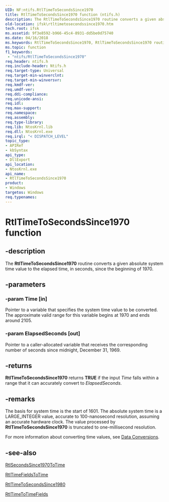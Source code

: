 ```yaml
---
UID: NF:ntifs.RtlTimeToSecondsSince1970
title: RtlTimeToSecondsSince1970 function (ntifs.h)
description: The RtlTimeToSecondsSince1970 routine converts a given absolute system time value to the elapsed time, in seconds, since the beginning of 1970.
old-location: ifsk\rtltimetosecondssince1970.htm
tech.root: ifsk
ms.assetid: 9f3e8592-b966-45c4-8931-dd5be0d75740
ms.date: 04/16/2018
ms.keywords: RtlTimeToSecondsSince1970, RtlTimeToSecondsSince1970 routine [Installable File System Drivers], ifsk.rtltimetosecondssince1970, ntifs/RtlTimeToSecondsSince1970, rtlref_62b40f46-c3ee-480d-b671-0c107866f4e7.xml
ms.topic: function
f1_keywords:
 - "ntifs/RtlTimeToSecondsSince1970"
req.header: ntifs.h
req.include-header: Ntifs.h
req.target-type: Universal
req.target-min-winverclnt: 
req.target-min-winversvr: 
req.kmdf-ver: 
req.umdf-ver: 
req.ddi-compliance: 
req.unicode-ansi: 
req.idl: 
req.max-support: 
req.namespace: 
req.assembly: 
req.type-library: 
req.lib: NtosKrnl.lib
req.dll: NtosKrnl.exe
req.irql: "< DISPATCH_LEVEL"
topic_type:
- APIRef
- kbSyntax
api_type:
- DllExport
api_location:
- NtosKrnl.exe
api_name:
- RtlTimeToSecondsSince1970
product:
- Windows
targetos: Windows
req.typenames: 
---
```


# RtlTimeToSecondsSince1970 function


## -description


The <b>RtlTimeToSecondsSince1970</b> routine converts a given absolute system time value to the elapsed time, in seconds, since the beginning of 1970. 


## -parameters




### -param Time [in]

Pointer to a variable that specifies the system time value to be converted. The approximate valid range for this variable begins at 1970 and ends around 2105. 


### -param ElapsedSeconds [out]

Pointer to a caller-allocated variable that receives the corresponding number of seconds since midnight, December 31, 1969. 


## -returns



<b>RtlTimeToSecondsSince1970</b> returns <b>TRUE</b> if the input <i>Time</i> falls within a range that it can accurately convert to <i>ElapsedSeconds</i>. 




## -remarks



The basis for system time is the start of 1601. The absolute system time is a LARGE_INTEGER value, accurate to 100-nanosecond resolution, assuming an accurate hardware clock. The value processed by <b>RtlTimeToSecondsSince1970</b> is truncated to one-millisecond resolution. 

For more information about converting time values, see <a href="https://docs.microsoft.com/windows-hardware/drivers/ddi/content/index">Data Conversions</a>. 




## -see-also




<a href="https://docs.microsoft.com/windows-hardware/drivers/ddi/content/ntifs/nf-ntifs-rtlsecondssince1970totime">RtlSecondsSince1970ToTime</a>



<a href="https://docs.microsoft.com/windows-hardware/drivers/ddi/content/wdm/nf-wdm-rtltimefieldstotime">RtlTimeFieldsToTime</a>



<a href="https://docs.microsoft.com/windows-hardware/drivers/ddi/content/ntifs/nf-ntifs-rtltimetosecondssince1980">RtlTimeToSecondsSince1980</a>



<a href="https://docs.microsoft.com/windows-hardware/drivers/ddi/content/wdm/nf-wdm-rtltimetotimefields">RtlTimeToTimeFields</a>
 

 

